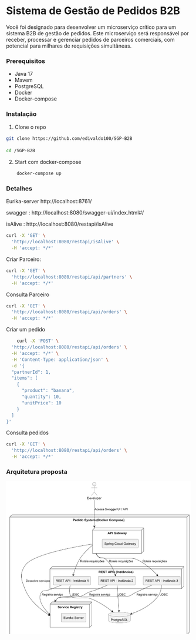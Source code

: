 # Sistema de Gestão de Pedidos B2B
Você foi designado para desenvolver um microserviço crítico para um sistema B2B de gestão de pedidos. Este microserviço será responsável por receber, processar e gerenciar pedidos de parceiros comerciais, com potencial para milhares de requisições simultâneas.
### Prerequisitos

* Java 17
* Mavem
* PostgreSQL
* Docker
* Docker-compose

### Instalação

1. Clone o repo
```sh
git clone https://github.com/edivaldo100/SGP-B2B

cd /SGP-B2B
```
2. Start com docker-compose
```sh
	docker-compose up
```

### Detalhes

Eurika-server http://localhost:8761/

swagger : http://localhost:8080/swagger-ui/index.html#/

isAlive : http://localhost:8080/restapi/isAlive
```sh
curl -X 'GET' \
  'http://localhost:8080/restapi/isAlive' \
  -H 'accept: */*'
```
Criar Parceiro:
```sh 
curl -X 'GET' \
  'http://localhost:8080/restapi/api/partners' \
  -H 'accept: */*'
```
Consulta Parceiro
```sh
curl -X 'GET' \
  'http://localhost:8080/restapi/api/orders' \
  -H 'accept: */*'
   ```
   
Criar um pedido
```sh
    curl -X 'POST' \
  'http://localhost:8080/restapi/api/orders' \
  -H 'accept: */*' \
  -H 'Content-Type: application/json' \
  -d '{
  "partnerId": 1,
  "items": [
    {
      "product": "banana",
      "quantity": 10,
      "unitPrice": 10
    }
  ]
}'
   ```

Consulta pedidos
```sh
curl -X 'GET' \
  'http://localhost:8080/restapi/api/orders' \
  -H 'accept: */*'
   ```
### Arquitetura proposta   
![](desenho.png)
